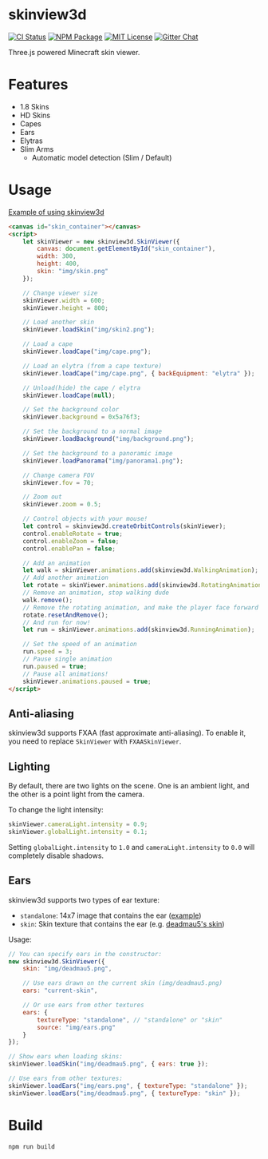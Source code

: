 skinview3d
========

[![CI Status](https://img.shields.io/github/workflow/status/bs-community/skinview3d/CI?label=CI&logo=github&style=flat-square)](https://github.com/bs-community/skinview3d/actions?query=workflow:CI)
[![NPM Package](https://img.shields.io/npm/v/skinview3d.svg?style=flat-square)](https://www.npmjs.com/package/skinview3d)
[![MIT License](https://img.shields.io/badge/license-MIT-yellowgreen.svg?style=flat-square)](https://github.com/bs-community/skinview3d/blob/master/LICENSE)
[![Gitter Chat](https://img.shields.io/gitter/room/TechnologyAdvice/Stardust.svg?style=flat-square)](https://gitter.im/skinview3d/Lobby)

Three.js powered Minecraft skin viewer.

# Features
* 1.8 Skins
* HD Skins
* Capes
* Ears
* Elytras
* Slim Arms
  * Automatic model detection (Slim / Default)

# Usage
[Example of using skinview3d](https://bs-community.github.io/skinview3d/)
```html
<canvas id="skin_container"></canvas>
<script>
	let skinViewer = new skinview3d.SkinViewer({
		canvas: document.getElementById("skin_container"),
		width: 300,
		height: 400,
		skin: "img/skin.png"
	});

	// Change viewer size
	skinViewer.width = 600;
	skinViewer.height = 800;

	// Load another skin
	skinViewer.loadSkin("img/skin2.png");

	// Load a cape
	skinViewer.loadCape("img/cape.png");

	// Load an elytra (from a cape texture)
	skinViewer.loadCape("img/cape.png", { backEquipment: "elytra" });

	// Unload(hide) the cape / elytra
	skinViewer.loadCape(null);

	// Set the background color
	skinViewer.background = 0x5a76f3;

	// Set the background to a normal image
	skinViewer.loadBackground("img/background.png");

	// Set the background to a panoramic image
	skinViewer.loadPanorama("img/panorama1.png");

	// Change camera FOV
	skinViewer.fov = 70;

	// Zoom out
	skinViewer.zoom = 0.5;

	// Control objects with your mouse!
	let control = skinview3d.createOrbitControls(skinViewer);
	control.enableRotate = true;
	control.enableZoom = false;
	control.enablePan = false;

	// Add an animation
	let walk = skinViewer.animations.add(skinview3d.WalkingAnimation);
	// Add another animation
	let rotate = skinViewer.animations.add(skinview3d.RotatingAnimation);
	// Remove an animation, stop walking dude
	walk.remove();
	// Remove the rotating animation, and make the player face forward
	rotate.resetAndRemove();
	// And run for now!
	let run = skinViewer.animations.add(skinview3d.RunningAnimation);

	// Set the speed of an animation
	run.speed = 3;
	// Pause single animation
	run.paused = true;
	// Pause all animations!
	skinViewer.animations.paused = true;
</script>
```

## Anti-aliasing
skinview3d supports FXAA (fast approximate anti-aliasing).
To enable it, you need to replace `SkinViewer` with `FXAASkinViewer`.

## Lighting
By default, there are two lights on the scene. One is an ambient light, and the other is a point light from the camera.

To change the light intensity:
```js
skinViewer.cameraLight.intensity = 0.9;
skinViewer.globalLight.intensity = 0.1;
```

Setting `globalLight.intensity` to `1.0` and `cameraLight.intensity` to `0.0`
will completely disable shadows.

## Ears
skinview3d supports two types of ear texture:
* `standalone`: 14x7 image that contains the ear ([example](https://github.com/bs-community/skinview3d/blob/master/examples/img/ears.png))
* `skin`: Skin texture that contains the ear (e.g. [deadmau5's skin](https://minecraft.fandom.com/wiki/Easter_eggs#Deadmau5.27s_ears))

Usage:
```js
// You can specify ears in the constructor:
new skinview3d.SkinViewer({
	skin: "img/deadmau5.png",

	// Use ears drawn on the current skin (img/deadmau5.png)
	ears: "current-skin",

	// Or use ears from other textures
	ears: {
		textureType: "standalone", // "standalone" or "skin"
		source: "img/ears.png"
	}
});

// Show ears when loading skins:
skinViewer.loadSkin("img/deadmau5.png", { ears: true });

// Use ears from other textures:
skinViewer.loadEars("img/ears.png", { textureType: "standalone" });
skinViewer.loadEars("img/deadmau5.png", { textureType: "skin" });
```

# Build
`npm run build`
